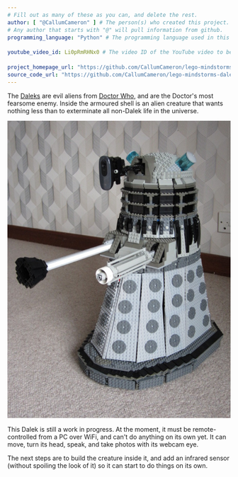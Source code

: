 ```yaml
---
# Fill out as many of these as you can, and delete the rest.
author: [ "@CallumCameron" ] # The person(s) who created this project.
# Any author that starts with "@" will pull information from github.
programming_language: "Python" # The programming language used in this project

youtube_video_id: Li0pRmRHNx0 # The video ID of the YouTube video to be displayed with this post

project_homepage_url: "https://github.com/CallumCameron/lego-mindstorms-dalek" # Homepage for this project
source_code_url: "https://github.com/CallumCameron/lego-mindstorms-dalek" # Provide a link to your code
---
```


The [Daleks](https://en.wikipedia.org/wiki/Dalek) are evil aliens from [Doctor Who](https://en.wikipedia.org/wiki/Doctor_Who), and are the Doctor's most fearsome enemy. Inside the armoured shell is an alien creature that wants nothing less than to exterminate all non-Dalek life in the universe.

![Dalek](https://raw.githubusercontent.com/CallumCameron/lego-mindstorms-dalek/master/dalek2.jpg)

This Dalek is still a work in progress. At the moment, it must be remote-controlled from a PC over WiFi, and can't do anything on its own yet. It can move, turn its head, speak, and take photos with its webcam eye.

The next steps are to build the creature inside it, and add an infrared sensor (without spoiling the look of it) so it can start to do things on its own.
